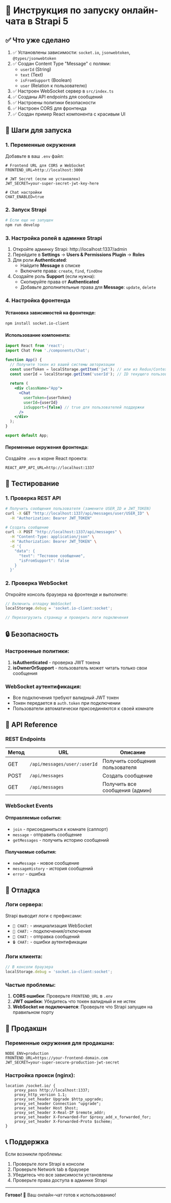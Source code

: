 # 🚀 Инструкция по запуску онлайн-чата в Strapi 5

## ✅ Что уже сделано

1. ✅ Установлены зависимости: `socket.io`, `jsonwebtoken`, `@types/jsonwebtoken`
2. ✅ Создан Content Type "Message" с полями:
   - `userId` (String)
   - `text` (Text)
   - `isFromSupport` (Boolean)
   - `user` (Relation к пользователю)
3. ✅ Настроен WebSocket сервер в `src/index.ts`
4. ✅ Созданы API endpoints для сообщений
5. ✅ Настроены политики безопасности
6. ✅ Настроен CORS для фронтенда
7. ✅ Создан пример React компонента с красивым UI

## 🔧 Шаги для запуска

### 1. Переменные окружения

Добавьте в ваш `.env` файл:

```env
# Frontend URL для CORS и WebSocket
FRONTEND_URL=http://localhost:3000

# JWT Secret (если не установлен)
JWT_SECRET=your-super-secret-jwt-key-here

# Chat настройки
CHAT_ENABLED=true
```

### 2. Запуск Strapi

```bash
# Если еще не запущен
npm run develop
```

### 3. Настройка ролей в админке Strapi

1. Откройте админку Strapi: http://localhost:1337/admin
2. Перейдите в **Settings** → **Users & Permissions Plugin** → **Roles**
3. Для роли **Authenticated**:
   - Найдите **Message** в списке
   - Включите права: `create`, `find`, `findOne`
4. Создайте роль **Support** (если нужна):
   - Скопируйте права от **Authenticated**
   - Добавьте дополнительные права для **Message**: `update`, `delete`

### 4. Настройка фронтенда

#### Установка зависимостей на фронтенде:

```bash
npm install socket.io-client
```

#### Использование компонента:

```jsx
import React from 'react';
import Chat from './components/Chat';

function App() {
  // Получите токен из вашей системы авторизации
  const userToken = localStorage.getItem('jwt'); // или из Redux/Context
  const userId = localStorage.getItem('userId'); // ID текущего пользователя
  
  return (
    <div className="App">
      <Chat 
        userToken={userToken}
        userId={userId}
        isSupport={false} // true для пользователей поддержки
      />
    </div>
  );
}

export default App;
```

#### Переменные окружения фронтенда:

Создайте `.env` в корне React проекта:

```env
REACT_APP_API_URL=http://localhost:1337
```

## 🧪 Тестирование

### 1. Проверка REST API

```bash
# Получить сообщения пользователя (замените USER_ID и JWT_TOKEN)
curl -X GET "http://localhost:1337/api/messages/user/USER_ID" \
  -H "Authorization: Bearer JWT_TOKEN"

# Создать сообщение
curl -X POST "http://localhost:1337/api/messages" \
  -H "Content-Type: application/json" \
  -H "Authorization: Bearer JWT_TOKEN" \
  -d '{
    "data": {
      "text": "Тестовое сообщение",
      "isFromSupport": false
    }
  }'
```

### 2. Проверка WebSocket

Откройте консоль браузера на фронтенде и выполните:

```javascript
// Включить отладку WebSocket
localStorage.debug = 'socket.io-client:socket';

// Перезагрузить страницу и проверить логи подключения
```

## 🔒 Безопасность

### Настроенные политики:

1. **isAuthenticated** - проверка JWT токена
2. **isOwnerOrSupport** - пользователь может читать только свои сообщения

### WebSocket аутентификация:

- Все подключения требуют валидный JWT токен
- Токен передается в `auth.token` при подключении
- Пользователи автоматически присоединяются к своей комнате

## 📡 API Reference

### REST Endpoints

| Метод | URL | Описание |
|-------|-----|----------|
| GET | `/api/messages/user/:userId` | Получить сообщения пользователя |
| POST | `/api/messages` | Создать сообщение |
| GET | `/api/messages` | Получить все сообщения (админ) |

### WebSocket Events

#### Отправляемые события:

- `join` - присоединиться к комнате (саппорт)
- `message` - отправить сообщение
- `getMessages` - получить историю сообщений

#### Получаемые события:

- `newMessage` - новое сообщение
- `messageHistory` - история сообщений
- `error` - ошибка

## 🐛 Отладка

### Логи сервера:

Strapi выводит логи с префиксами:
- `🚀 CHAT:` - инициализация WebSocket
- `👤 CHAT:` - подключения/отключения
- `💬 CHAT:` - отправка сообщений
- `🔒 CHAT:` - ошибки аутентификации

### Логи клиента:

```javascript
// В консоли браузера
localStorage.debug = 'socket.io-client:socket';
```

### Частые проблемы:

1. **CORS ошибки**: Проверьте `FRONTEND_URL` в `.env`
2. **JWT ошибки**: Убедитесь что токен валидный и не истек
3. **WebSocket не подключается**: Проверьте что Strapi запущен на правильном порту

## 🚀 Продакшн

### Переменные окружения для продакшна:

```env
NODE_ENV=production
FRONTEND_URL=https://your-frontend-domain.com
JWT_SECRET=your-super-secure-production-jwt-secret
```

### Настройка прокси (nginx):

```nginx
location /socket.io/ {
    proxy_pass http://localhost:1337;
    proxy_http_version 1.1;
    proxy_set_header Upgrade $http_upgrade;
    proxy_set_header Connection "upgrade";
    proxy_set_header Host $host;
    proxy_set_header X-Real-IP $remote_addr;
    proxy_set_header X-Forwarded-For $proxy_add_x_forwarded_for;
    proxy_set_header X-Forwarded-Proto $scheme;
}
```

## 📞 Поддержка

Если возникли проблемы:

1. Проверьте логи Strapi в консоли
2. Проверьте Network tab в браузере
3. Убедитесь что все зависимости установлены
4. Проверьте права доступа в админке Strapi

---

**Готово! 🎉** Ваш онлайн-чат готов к использованию! 